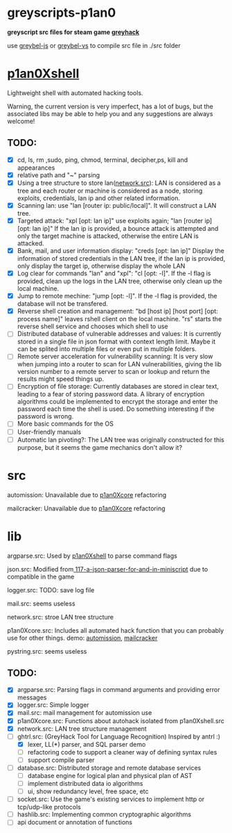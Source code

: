 # greyscripts-p1an0

**greyscript src files for steam game [greyhack](https://store.steampowered.com/app/605230/Grey_Hack/)**

use [greybel-js](https://github.com/ayecue/greybel-js) or [greybel-vs](https://github.com/ayecue/greybel-vs) to compile src file in ./src folder

# [p1an0Xshell](src/p1an0Xshell.src)

Lightweight shell with automated hacking tools.

Warning, the current version is very imperfect, has a lot of bugs, but the associated libs may be able to help you and any suggestions are always welcome!

## TODO:

* [X] cd, ls, rm ,sudo, ping, chmod, terminal, decipher,ps, kill and appearances
* [X] relative path and "~" parsing
* [X] Using a tree structure to store lan([network.src](lib/network.src)): LAN is considered as a tree and each router or machine is considered as a node, storing exploits, credentials, lan ip and other related information.
* [X] Scanning lan: use "lan [router ip: public/local]". It will construct a LAN tree.
* [X] Targeted attack: "xpl [opt: lan ip]" use exploits again; "lan [router ip] [opt: lan ip]" If the lan ip is provided, a bounce attack is attempted and only the target machine is attacked, otherwise the entire LAN is attacked.
* [X] Bank, mail, and user information display: "creds [opt: lan ip]" Display the information of stored credentials in the LAN tree, if the lan ip is provided, only display the target ip, otherwise display the whole LAN
* [X] Log clear for commands "lan" and "xpl": "cl [opt: -l]". If the -l flag is provided, clean up the logs in the LAN tree, otherwise only clean up the local machine.
* [X] Jump to remote mechine: "jump [opt: -l]". If the -l flag is provided, the database will not be transfered.
* [X] Reverse shell creation and management: "bd [host ip] [host port] [opt: process name]" leaves rshell client on the local machine. "rs" starts the reverse shell service and chooses	 which shell to use
* [ ] Distributed database of vulnerable addresses and values: It is currently stored in a single file in json format with context length limit. Maybe it can be splited into multiple files or even  put in multiple folders.
* [ ] Remote server acceleration for vulnerability scanning: It is very slow when jumping into a router to scan for LAN vulnerabilities, giving the lib version number to a remote server to scan or lookup and return the results might speed things up.
* [ ] Encryption of file storage: Currently databases are stored in clear text, leading to a fear of storing password data. A library of encryption algorithms could be implemented to encrypt the storage and enter the password each time the shell is used. Do something interesting if the password is wrong.
* [ ] More basic commands for the OS
* [ ] User-friendly manuals
* [ ] Automatic lan pivoting?: The LAN tree was originally constructed for this purpose, but it seems the game mechanics don't allow it?

# src

automission: Unavailable due to [p1an0Xcore](src/p1an0Xcore.src) refactoring

mailcracker: Unavailable due to [p1an0Xcore](src/p1an0Xcore.src) refactoring

# lib

argparse.src: Used by [p1an0Xshell](src/p1an0Xshell.src) to parse command flags

json.src: Modified from[ 117-a-json-parser-for-and-in-miniscript](https://forums.miniscript.org/d/117-a-json-parser-for-and-in-miniscript) due to compatible in the game

logger.src: TODO: save log file

mail.src: seems useless

network.src: stroe LAN tree structure

p1an0Xcore.src: Includes all automated hack function that you can probably use for other things. demo: [automission](src/automission.src), [mailcracker](src/mailcracker)

pystring.src: seems useless

## TODO:

* [X] argparse.src: Parsing flags in command arguments and providing error messages
* [X] logger.src: Simple logger
* [X] mail.src: mail management for automission use
* [X] p1an0Xcore.src: Functions about autohack isolated from p1an0Xshell.src
* [X] network.src: LAN tree structure management
* [ ] ghtrl.src: (GreyHack Tool for Language Recognition) Inspired by antrl 	   :)
  * [X] lexer, LL(*) parser, and SQL parser demo
  * [ ] refactoring code to support a cleaner way of defining syntax rules
  * [ ] support compile parser
* [ ] database.src: Distributed storage and remote database services
  * [ ] database engine for logical plan and physical plan of AST
  * [ ] implement distributed data io algorithms
  * [ ] ui, show redundancy level, free space, etc
* [ ] socket.src: Use the game's existing services to implement http or tcp/udp-like protocols
* [ ] hashlib.src: Implementing common cryptographic algorithms
* [ ] api document or annotation of functions
